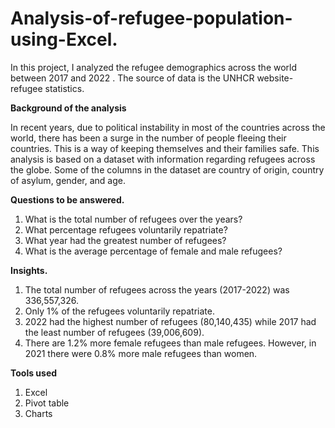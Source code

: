 # Analysis-of-refugee-population-using-Excel.

In this project, I analyzed the refugee demographics across the world between 2017 and 2022 . The source of data is the UNHCR website- refugee statistics.

**Background of the analysis**

In recent years, due to political instability in most of the countries across the world, there has been a surge in the number of people fleeing their countries. This is a way of keeping themselves and their families safe.
This analysis is based on a dataset with information regarding refugees across the globe. Some of the columns in the dataset are country of origin, country of asylum, gender, and age.

**Questions to be answered.**

1.	What is the total number of refugees over the years?
2.	What percentage refugees voluntarily repatriate?
3.	What year had the greatest number of refugees?
4.	What is the average percentage of female and male refugees?
   
**Insights.**

1.	The total number of refugees across the years (2017-2022) was 336,557,326.
2.	Only 1% of the refugees voluntarily repatriate.
3.	2022 had the highest number of refugees (80,140,435) while 2017 had the least number of refugees (39,006,609).
4.	There are 1.2% more female refugees than male refugees. However, in 2021 there were 0.8% more male refugees than women.
    
**Tools used**

1. Excel
2. Pivot table
3. Charts




